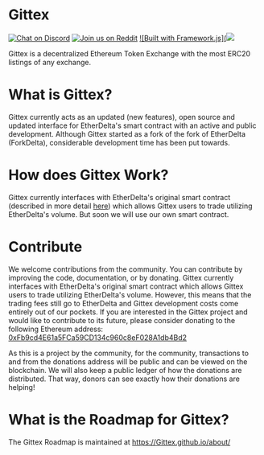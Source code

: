 # Gittex
[![Chat on Discord](https://img.shields.io/badge/chat-on%20discord-7289da.svg)](https://discord.gg/a8K8n)
[![Join us on Reddit](https://img.shields.io/badge/reddit-Gittex-red.svg)](https://www.reddit.com/r/Gittex)
[![Built with Framework.js](<img src="https://img.shields.io/badge/built%20in-Framework.js%20(r1)-00A185.svg"/>](https://plasnerd.github.io/Framework.js)

Gittex is a decentralized Ethereum Token Exchange with the most ERC20 listings of any exchange.


# What is Gittex?
Gittex currently acts as an updated (new features), open source and updated interface for EtherDelta's smart contract with an active and public development. Although Gittex started as a fork of the fork of EtherDelta (ForkDelta), considerable development time has been put towards. 


# How does Gittex Work?
Gittex currently interfaces with EtherDelta's original smart contract (described in more detail [here](https://www.reddit.com/r/EtherDelta/comments/6kdiyl/smart_contract_overview/)) which allows Gittex users to trade utilizing EtherDelta's volume. But soon we will use our own smart contract.


# Contribute
We welcome contributions from the community. You can contribute by improving the code, documentation, or by donating. 
Gittex currently interfaces with EtherDelta's original smart contract which allows Gittex users to trade utilizing EtherDelta's volume. However, this means that the trading fees still go to EtherDelta and Gittex development costs come entirely out of our pockets. If you are interested in the Gittex project and would like to contribute to its future, please consider donating to the following Ethereum address: <a href="https://etherscan.io/address/0xFb9cd4E61a5FCa59CD134c960c8eF028A1db4Bd2">0xFb9cd4E61a5FCa59CD134c960c8eF028A1db4Bd2</a>

As this is a project by the community, for the community, transactions to and from the donations address will be public and can be viewed on the blockchain. We will also keep a public ledger of how the donations are distributed. That way, donors can see exactly how their donations are helping!


# What is the Roadmap for Gittex?
The Gittex Roadmap is maintained at https://Gittex.github.io/about/
